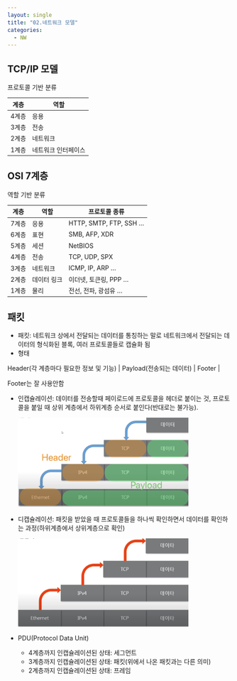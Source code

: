```yaml
---
layout: single
title: "02.네트워크 모델"
categories: 
  - NW
---
```



## TCP/IP 모델

프로토콜 기반 분류

| 계층  | 역할 |
| --- | --- |
| 4계층  | 응용 |
| 3계층  | 전송 |
| 2계층  | 네트워크 |
| 1계층  | 네트워크 인터페이스 |

  

## OSI 7계층

역할 기반 분류 

| 계층  | 역할 | 프로토콜 종류 |
| --- | --- | --- |
| 7계층  | 응용 | HTTP, SMTP, FTP, SSH … |
| 6계층  | 표현 | SMB, AFP, XDR |
| 5계층  | 세션 | NetBIOS |
| 4계층  | 전송 | TCP, UDP, SPX |
| 3계층  | 네트워크 | ICMP, IP,  ARP … |
| 2계층  | 데이터 링크 | 이더넷, 토큰링, PPP … |
| 1계층  | 물리 | 전선, 전파, 광섬유 … |

## 패킷

- 패킷: 네트워크 상에서 전달되는 데이터를 통칭하는 말로 네트워크에서 전달되는 데이터의 형식화된 블록, 여러 프로토콜들로 캡슐화 됨
- 형태

 Header(각 계층마다 필요한 정보 및 기능) | Payload(전송되는 데이터) | Footer |


 Footer는 잘 사용안함

- 인캡슐레이션: 데이터를 전송할때 페이로드에 프로토콜을 헤더로 붙이는 것, 프로토콜을 붙일 때 상위 계층에서 하위계층 순서로 붙인다(반대로는 불가능).
    
    <img src="/images/network/2.netmodel1.png" width="80%" height="80%">

    
- 디캡슐레이션: 패킷을 받았을 때 프로토콜들을 하나씩 확인하면서 데이터를 확인하는 과정(하위계층에서 상위계층으로 확인)
    
    <img src="/images/network/2.netmodel2.png" width="80%" height="80%">

    
- PDU(Protocol Data Unit)
    - 4계층까지 인캡슐레이션된 상태: 세그먼트
    - 3계층까지 인캡슐레이션된 상태: 패킷(위에서 나온 패킷과는 다른 의미)
    - 2계층까지 인캡슐레이션된 상태: 프레임